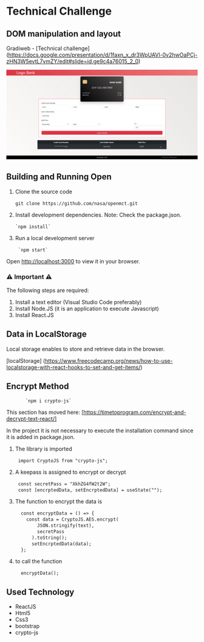 # Technical Challenge

## DOM manipulation and layout

Gradiweb - [Technical challenge] (https://docs.google.com/presentation/d/1faxn_x_dr3WpUAVl-0v2hwOaPCj-zHN3W5evtL7ymZY/edit#slide=id.ge9c4a76015_2_0)

![screenshot project](https://github.com/dilopezj/Gradiweb/blob/master/src/assets/pantalla01.png)


## Building and Running Open
 
   1. Clone the source code

          git clone https://github.com/nasa/openmct.git

   2. Install development dependencies. Note: Check the package.json.

          `npm install`

   3. Run a local development server

           `npm start`

   Open [http://localhost:3000](http://localhost:3000) to view it in your browser.
   
   
   ### :warning: Important :warning:

   The following steps are required:

   1) Install a text editor (Visual Studio Code preferably)
   2) Install Node.JS (it is an application to execute Javascript)
   3) Install React.JS


## Data in LocalStorage

Local storage enables to store and retrieve data in the browser.

[localStorage] (https://www.freecodecamp.org/news/how-to-use-localstorage-with-react-hooks-to-set-and-get-items/)


## Encrypt Method 

           `npm i crypto-js`

This section has moved here: [https://timetoprogram.com/encrypt-and-decrypt-text-react/]

In the project it is not necessary to execute the installation command since it is added in package.json.

  1. The library is imported
    
          import CryptoJS from "crypto-js";

   2. A keepass is assigned to encrypt or decrypt 
   
           const secretPass = "XkhZG4fW2t2W";
           const [encrptedData, setEncrptedData] = useState("");
    
   3. The function to encrypt the data is 
   
            const encryptData = () => {
              const data = CryptoJS.AES.encrypt(
                  JSON.stringify(text),
                  secretPass
                ).toString();
                setEncrptedData(data); 
            };

   4. to call the function

            encryptData();

     
## Used Technology

  * ReactJS
  * Html5
  * Css3
  * bootstrap
  * crypto-js
